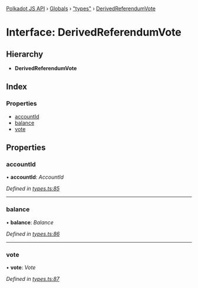 [Polkadot JS API](../README.md) › [Globals](../globals.md) › ["types"](../modules/_types_.md) › [DerivedReferendumVote](_types_.derivedreferendumvote.md)

# Interface: DerivedReferendumVote

## Hierarchy

* **DerivedReferendumVote**

## Index

### Properties

* [accountId](_types_.derivedreferendumvote.md#accountid)
* [balance](_types_.derivedreferendumvote.md#balance)
* [vote](_types_.derivedreferendumvote.md#vote)

## Properties

###  accountId

• **accountId**: *AccountId*

*Defined in [types.ts:85](https://github.com/polkadot-js/api/blob/2338ecc2d7/packages/api-derive/src/types.ts#L85)*

___

###  balance

• **balance**: *Balance*

*Defined in [types.ts:86](https://github.com/polkadot-js/api/blob/2338ecc2d7/packages/api-derive/src/types.ts#L86)*

___

###  vote

• **vote**: *Vote*

*Defined in [types.ts:87](https://github.com/polkadot-js/api/blob/2338ecc2d7/packages/api-derive/src/types.ts#L87)*
